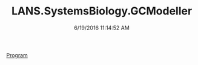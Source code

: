 ﻿---
title: LANS.SystemsBiology.GCModeller
date: 6/19/2016 11:14:52 AM
---

[Program](T-LANS.SystemsBiology.GCModeller.Program.html)
